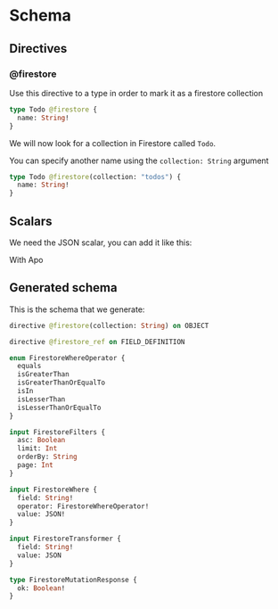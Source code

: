 # Schema

## Directives

### @firestore

Use this directive to a type in order to mark it as a firestore collection

```graphql
type Todo @firestore {
  name: String!
}
```

We will now look for a collection in Firestore called `Todo`.

You can specify another name using the `collection: String` argument

```graphql
type Todo @firestore(collection: "todos") {
  name: String!
}
```

## Scalars

We need the JSON scalar, you can add it like this:

With Apo

## Generated schema

This is the schema that we generate:

```graphql
directive @firestore(collection: String) on OBJECT

directive @firestore_ref on FIELD_DEFINITION

enum FirestoreWhereOperator {
  equals
  isGreaterThan
  isGreaterThanOrEqualTo
  isIn
  isLesserThan
  isLesserThanOrEqualTo
}

input FirestoreFilters {
  asc: Boolean
  limit: Int
  orderBy: String
  page: Int
}

input FirestoreWhere {
  field: String!
  operator: FirestoreWhereOperator!
  value: JSON!
}

input FirestoreTransformer {
  field: String!
  value: JSON
}

type FirestoreMutationResponse {
  ok: Boolean!
}
```
